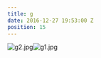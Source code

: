 ```yaml
---
title: g
date: 2016-12-27 19:53:00 Z
position: 15
---
```


![g2.jpg](/uploads/g2.jpg)![g1.jpg](/uploads/g1.jpg)